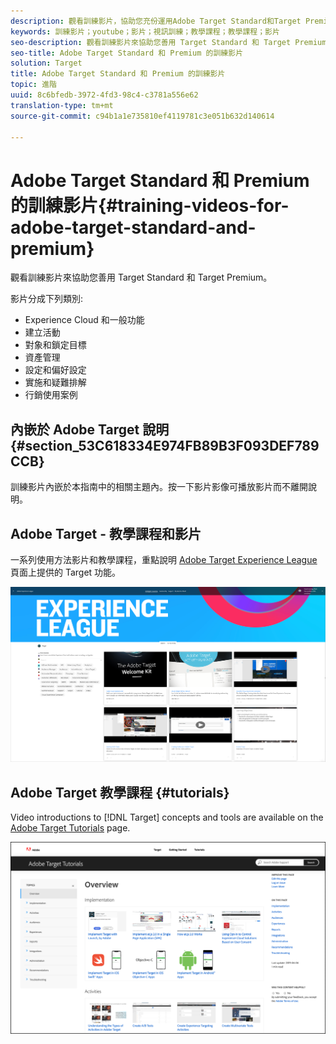 ```yaml
---
description: 觀看訓練影片，協助您充份運用Adobe Target Standard和Target Premium。
keywords: 訓練影片；youtube；影片；視訊訓練；教學課程；教學課程；影片
seo-description: 觀看訓練影片來協助您善用 Target Standard 和 Target Premium。
seo-title: Adobe Target Standard 和 Premium 的訓練影片
solution: Target
title: Adobe Target Standard 和 Premium 的訓練影片
topic: 進階
uuid: 8c6bfedb-3972-4fd3-98c4-c3781a556e62
translation-type: tm+mt
source-git-commit: c94b1a1e735810ef4119781c3e051b632d140614

---
```



# Adobe Target Standard 和 Premium 的訓練影片{#training-videos-for-adobe-target-standard-and-premium}

觀看訓練影片來協助您善用 Target Standard 和 Target Premium。

影片分成下列類別:

* Experience Cloud 和一般功能
* 建立活動
* 對象和鎖定目標
* 資產管理
* 設定和偏好設定
* 實施和疑難排解
* 行銷使用案例

## 內嵌於 Adobe Target 說明 {#section_53C618334E974FB89B3F093DEF789CCB}

訓練影片內嵌於本指南中的相關主題內。按一下影片影像可播放影片而不離開說明。

## Adobe Target - 教學課程和影片

一系列使用方法影片和教學課程，重點說明 [Adobe Target Experience League](https://guided.adobe.com/#recommended/solutions/target) 頁面上提供的 Target 功能。

![Experience League 影片](/help/c-intro/assets/experience-league.png)

## Adobe Target 教學課程 {#tutorials}

Video introductions to [!DNL Target] concepts and tools are available on  the [Adobe Target Tutorials](https://docs.adobe.com/content/help/en/target-learn/tutorials/overview.html) page.

![Adobe Target 教學課程](/help/c-intro/assets/adobe-target-tutorials-new.png)